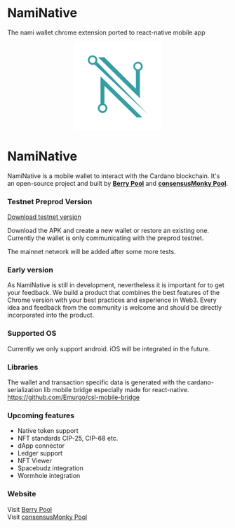 # NamiNative
The nami wallet chrome extension ported to react-native mobile app

<p align="center"><img width="200px" src="./src/assets/img/bannerBlack.svg"></img></p>

# NamiNative

NamiNative is a mobile wallet to interact with the Cardano blockchain. It's an open-source project and built by [**Berry Pool**](https://pipool.online) and [**consensusMonky Pool**](https://consensusmonky.de).

### Testnet Preprod Version

[Download testnet version](./releases/NamiNative_v1.0.0.apk)

Download the APK and create a new wallet or restore an existing one.
Currently the wallet is only communicating with the preprod testnet.

The mainnet network will be added after some more tests.

### Early version

As NamiNative is still in development, nevertheless it is important for to get your feedback.
We build a product that combines the best features of the Chrome version with your best practices and experience in Web3.
Every idea and feedback from the community is welcome and should be directly incorporated into the product.

### Supported OS

Currently we only support android.
iOS will be integrated in the future.

### Libraries

The wallet and transaction specific data is generated with the cardano-serialization lib mobile bridge especially made for react-native.
https://github.com/Emurgo/csl-mobile-bridge


### Upcoming features

- Native token support
- NFT standards CIP-25, CIP-68 etc.
- dApp connector
- Ledger support
- NFT Viewer
- Spacebudz integration
- Wormhole integration

### Website

Visit [Berry Pool](https://pipool.online)<br/>
Visit [consensusMonky Pool](https://consensusmonky.de)